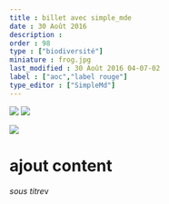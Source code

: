 ```yaml
---
title : billet avec simple_mde
date : 30 Août 2016
description : 
order : 98
type : ["biodiversité"]
miniature : frog.jpg
last_modified : 30 Août 2016 04-07-02
label : ["aoc","label rouge"]
type_editor : ["SimpleMd"]
---
```

![](http://admien33.github.io/lcb01/images/framboise-100by100-e17f0c.jpg)
![](http://admien33.github.io/lcb01/images/plan-googleearth-lacasebiocoutras-400by289-fdfd38.jpg)

![](https://drive.google.com/uc?export=view&id=0B5tGhUwjqeaCTnRJNkF2NTl5cGs)
# ajout content

*sous titre*v